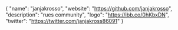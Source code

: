 {
  "name": "janjakrosso",
  "website": "https://github.com/janjakrosso",
  "description": "rues community",
  "logo": "https://ibb.co/0hKbxDN",
  "twitter": "https://twitter.com/janjakross86091"
}
